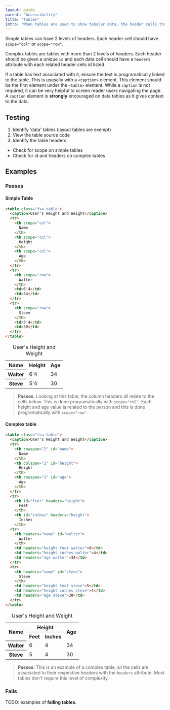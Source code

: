 ```yaml
---
layout: guide
parent: "Accessibility"
title: "Tables"
intro: "When tables are used to show tabular data, the header cells that relate to the data cells need to be programatically linked. This makes table navigation for screen readers less painful."
---
```


Simple tables can have 2 levels of headers. Each header cell should have `scope="col"` or `scope="row"`.

Complex tables are tables with more than 2 levels of headers. Each header should be given a unique `id` and each data cell should have a `headers` attribute with each related header cells id listed.

If a table has text associated with it, ensure the text is programatically linked to the table. This is ususally with a `<caption>` element. This element should be the first element under the `<table>` element. While a `caption` is not required, it can be very helpful to screen reader users navigating the page. A `caption` element is **strongly** encouraged on data tables as it gives context to the data.

## Testing

1. Identify 'data' tables (layout tables are exempt)
2. View the table source code
3. Identify the table headers
  * Check for scope on simple tables
  * Check for id and headers on complex tables

## Examples

### Passes

#### Simple Table

```html
<table class="fsa-table">
  <caption>User's Height and Weight</caption>
  <tr>
    <th scope="col">
      Name
    </th>
    <th scope="col">
      Height
    </th>
    <th scope="col">
      Age
    </th>
  </tr>
  <tr>
    <th scope="row">
      Walter
    </th>
    <td>6'4</td>
    <td>34</td>
  </tr>
  <tr>
    <th scope="row">
      Steve
    </th>
    <td>5'4</td>
    <td>30</td>
  </tr>
</table>
```
<div class="pb-preview">
  <table class="fsa-table">
    <caption>User's Height and Weight</caption>
    <tr>
      <th scope="col">
        Name
      </th>
      <th scope="col">
        Height
      </th>
      <th scope="col">
        Age
      </th>
    </tr>
    <tr>
      <th scope="row">
        Walter
      </th>
      <td>6'4</td>
      <td>34</td>
    </tr>
    <tr>
      <th scope="row">
        Steve
      </th>
      <td>5'4</td>
      <td>30</td>
    </tr>
  </table>
</div>


> **Passes:** Looking at this table, the column headers all relate to the cells below. This is done programatically with ```scope="col"```. Each height and age value is related to the person and this is done programatically with ```scope="row"```.

#### Complex table

```html
<table class="fsa-table">
  <caption>User's Height and Weight</caption>
  <tr>
    <th rowspan="2" id="name">
      Name
    </th>
    <th colspan="2" id="height">
      Height
    </th>
    <th rowspan="2" id="age">
      Age
    </th>
  </tr>
  <tr>
    <th id="feet" headers="height">
      Feet
    </th>
    <th id="inches" headers="height">
      Inches
    </th>
  <tr>
    <th headers="name" id="walter">
      Walter
    </th>
    <td headers="height feet walter">6</td>
    <td headers="height inches walter">4</td>
    <td headers="age walter">34</td>
  </tr>
  <tr>
    <th headers="name" id="steve">
      Steve
    </th>
    <td headers="height feet steve">5</td>
    <td headers="height inches steve">4</td>
    <td headers="age steve">30</td>
  </tr>
</table>
```
<div class="pb-preview">
  <table class="fsa-table">
    <caption>User's Height and Weight</caption>
    <tr>
      <th rowspan="2" id="name">
        Name
      </th>
      <th colspan="2" id="height">
        Height
      </th>
      <th rowspan="2" id="age">
        Age
      </th>
    </tr>
    <tr>
      <th id="feet" headers="height">
        Feet
      </th>
      <th id="inches" headers="height">
        Inches
      </th>
    </tr>
    <tr>
      <th headers="name">
        Walter
      </th>
      <td headers="height feet">6</td>
      <td headers="height inches">4</td>
      <td headers="age">34</td>
    </tr>
    <tr>
      <th headers="name">
        Steve
      </th>
      <td headers="height feet">5</td>
      <td headers="height inches">4</td>
      <td headers="age">30</td>
    </tr>
  </table>
</div>

> **Passes:** This is an example of a complex table, all the cells are associated to their respective headers with the ```headers``` attribute. Most tables don't require this level of complexity.

### Fails

<div class="OUTLINE fsa-p--l fsa-text-size--7 fsa-text-align--center">
  TODO: examples of <strong>failing tables</strong>.
</div>
